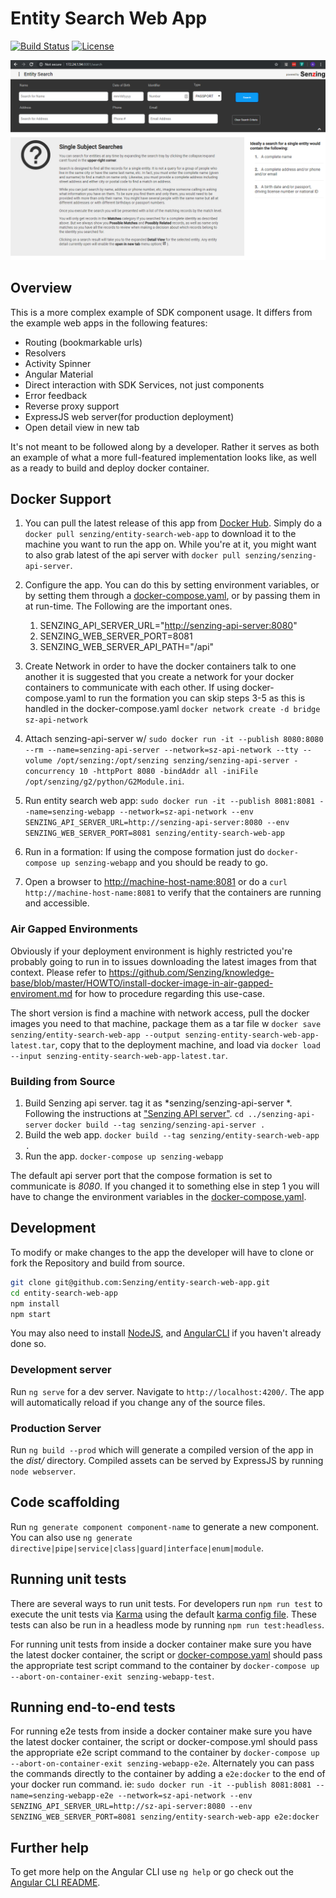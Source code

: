 
# Entity Search Web App

[![Build Status](https://travis-ci.com/Senzing/entity-search-web-app.svg?branch=master)](https://travis-ci.com/Senzing/entity-search-web-app) [![License](https://img.shields.io/github/license/senzing/entity-search-web-app.svg)](https://github.com/Senzing/entity-search-web-app/blob/master/LICENSE)

![Screen Shot](src/assets/landing-page.png)

## Overview

This is a more complex example of SDK component usage. It differs from the example web apps in the following features:

* Routing (bookmarkable urls)
* Resolvers
* Activity Spinner
* Angular Material
* Direct interaction with SDK Services, not just components
* Error feedback
* Reverse proxy support
* ExpressJS web server(for production deployment)
* Open detail view in new tab

It's not meant to be followed along by a developer. Rather it serves as both an example of what a more full-featured implementation looks like, as well as a ready to build and deploy docker container.

## Docker Support

1. You can pull the latest release of this app from [Docker Hub](https://hub.docker.com/r/senzing/entity-search-web-app). Simply do a `docker pull senzing/entity-search-web-app` to download it to the machine you want to run the app on. While you're at it, you might want to also grab latest of the api server with `docker pull senzing/senzing-api-server`.
2. Configure the app. You can do this by setting environment variables, or by setting them through a [docker-compose.yaml](docker-compose.yaml), or by passing them in at run-time. The Following are the important ones.
   1. SENZING_API_SERVER_URL="<http://senzing-api-server:8080>"
   2. SENZING_WEB_SERVER_PORT=8081
   3. SENZING_WEB_SERVER_API_PATH="/api"
  
3. Create Network
in order to have the docker containers talk to one another it is suggested that you create a network for your docker containers to communicate with each other. If using docker-compose.yaml to run the formation you can skip steps 3-5 as this is handled in the docker-compose.yaml
`docker network create -d bridge sz-api-network`
4. Attach senzing-api-server w/
`sudo docker run -it --publish 8080:8080 --rm --name=senzing-api-server --network=sz-api-network --tty --volume /opt/senzing:/opt/senzing senzing/senzing-api-server -concurrency 10 -httpPort 8080 -bindAddr all -iniFile /opt/senzing/g2/python/G2Module.ini`.
5. Run entity search web app:
`sudo docker run -it --publish 8081:8081 --name=senzing-webapp --network=sz-api-network --env SENZING_API_SERVER_URL=http://senzing-api-server:8080 --env SENZING_WEB_SERVER_PORT=8081 senzing/entity-search-web-app`
6. Run in a formation:
If using the compose formation just do `docker-compose up senzing-webapp` and you should be ready to go.
7. Open a browser to <http://machine-host-name:8081> or do a `curl http://machine-host-name:8081` to verify that the containers are running and accessible.

### Air Gapped Environments

Obviously if your deployment environment is highly restricted you're probably going to run in to issues downloading the latest images from that context. Please refer to <https://github.com/Senzing/knowledge-base/blob/master/HOWTO/install-docker-image-in-air-gapped-enviroment.md> for how to procedure regarding this use-case.

The short version is find a machine with network access, pull the docker images you need to that machine, package them as a tar file w `docker save senzing/entity-search-web-app --output senzing-entity-search-web-app-latest.tar`, copy that to the deployment machine, and load via `docker load --input senzing-entity-search-web-app-latest.tar`.

### Building from Source

1. Build Senzing api server. tag it as *senzing/senzing-api-server *. Following the instructions at ["Senzing API server"](https://github.com/Senzing/senzing-api-server).
  `cd ../senzing-api-server`
  `docker build --tag senzing/senzing-api-server .`
2. Build the web app.
   `docker build --tag senzing/entity-search-web-app .`
3. Run the app. `docker-compose up senzing-webapp`

The default api server port that the compose formation is set to communicate is *8080*. If you changed it to something else in step 1 you will have to change the environment variables in the [docker-compose.yaml](docker-compose.yaml).

## Development

To modify or make changes to the app the developer will have to clone or fork the Repository and build from source.

```sh
git clone git@github.com:Senzing/entity-search-web-app.git
cd entity-search-web-app
npm install
npm start
```

You may also need to install [NodeJS](https://nodejs.org), and [AngularCLI](https://cli.angular.io/) if you haven't already done so.

### Development server

Run `ng serve` for a dev server. Navigate to `http://localhost:4200/`. The app will automatically reload if you change any of the source files.

### Production Server

Run `ng build --prod` which will generate a compiled version of the app in the _dist/_ directory. Compiled assets can be served by ExpressJS by running  `node webserver`.

## Code scaffolding

Run `ng generate component component-name` to generate a new component. You can also use `ng generate directive|pipe|service|class|guard|interface|enum|module`.

## Running unit tests

There are several ways to run unit tests. For developers run `npm run test` to execute the unit tests via [Karma](https://karma-runner.github.io) using the default [karma config file](src/karma.conf.js). These tests can also be run in a headless mode by running `npm run test:headless`.

For running unit tests from inside a docker container make sure you have the latest docker container, the script or [docker-compose.yaml](docker-compose.yaml) should pass the appropriate test script command to the container by `docker-compose up --abort-on-container-exit senzing-webapp-test`.

## Running end-to-end tests

For running e2e tests from inside a docker container make sure you have the latest docker container, the script or docker-compose.yml should pass the appropriate e2e script command to the container by `docker-compose up --abort-on-container-exit senzing-webapp-e2e`. Alternately you can pass the commands directly to the container by adding a `e2e:docker` to the end of your docker run command. ie:
`sudo docker run -it --publish 8081:8081 --name=senzing-webapp-e2e --network=sz-api-network --env SENZING_API_SERVER_URL=http://sz-api-server:8080 --env SENZING_WEB_SERVER_PORT=8081 senzing/entity-search-web-app e2e:docker`

## Further help

To get more help on the Angular CLI use `ng help` or go check out the [Angular CLI README](https://github.com/angular/angular-cli/blob/master/README.md).
